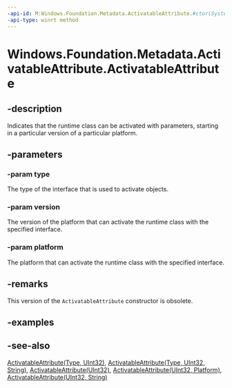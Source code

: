 ```yaml
---
-api-id: M:Windows.Foundation.Metadata.ActivatableAttribute.#ctor(System.Type,System.UInt32,Windows.Foundation.Metadata.Platform)
-api-type: winrt method
---
```


<!-- Method syntax
public ActivatableAttribute(System.Type type, System.UInt32 version, Windows.Foundation.Metadata.Platform platform)
-->

# Windows.Foundation.Metadata.ActivatableAttribute.ActivatableAttribute

## -description
Indicates that the runtime class can be activated with parameters, starting in a particular version of a particular platform.

## -parameters
### -param type
The type of the interface that is used to activate objects.

### -param version
The version of the platform that can activate the runtime class with the specified interface.

### -param platform
The platform that can activate the runtime class with the specified interface.

## -remarks
This version of the `ActivatableAttribute` constructor is obsolete.

## -examples

## -see-also
[ActivatableAttribute(Type, UInt32)](activatableattribute_activatableattribute_810136521.md),
[ActivatableAttribute(Type, UInt32, String)](activatableattribute_activatableattribute_1447974729.md),
[ActivatableAttribute(UInt32)](activatableattribute_activatableattribute_885572907.md),
[ActivatableAttribute(UInt32, Platform)](activatableattribute_activatableattribute_1177778147.md),
[ActivatableAttribute(UInt32, String)](activatableattribute_activatableattribute_2016725141.md)
